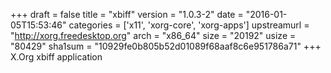 +++
draft = false
title = "xbiff"
version = "1.0.3-2"
date = "2016-01-05T15:53:46"
categories = ['x11', 'xorg-core', 'xorg-apps']
upstreamurl = "http://xorg.freedesktop.org"
arch = "x86_64"
size = "20192"
usize = "80429"
sha1sum = "10929fe0b805b52d01089f68aaf8c6e951786a71"
+++
X.Org xbiff application